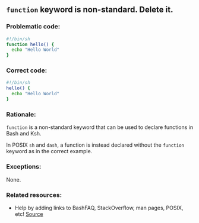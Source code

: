 ## `function` keyword is non-standard. Delete it.

### Problematic code:

```sh
#!/bin/sh
function hello() {
  echo "Hello World"
}
```

### Correct code:

```sh
#!/bin/sh
hello() {
  echo "Hello World"
}
```

### Rationale:

`function` is a non-standard keyword that can be used to declare functions in Bash and Ksh.

In POSIX `sh` and `dash`, a function is instead declared without the `function` keyword as in the correct example. 

### Exceptions:

None.

### Related resources:

* Help by adding links to BashFAQ, StackOverflow, man pages, POSIX, etc!
[Source](https://github.com/koalaman/shellcheck/wiki/SC2112)


